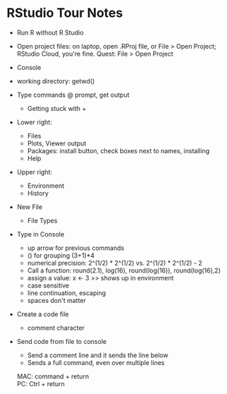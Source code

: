 # RStudio Tour Notes

* Run R without R Studio
* Open project files: on laptop, open .RProj file, or File > Open Project; RStudio Cloud, you're fine.  Quest: File > Open Project
* Console
* working directory: getwd()
* Type commands @ prompt, get output
    * Getting stuck with +
* Lower right:
    * Files
    * Plots, Viewer output
    * Packages: install button, check boxes next to names, installing
    * Help
* Upper right:
    * Environment
    * History
* New File
    * File Types

* Type in Console
    * up arrow for previous commands
    * () for grouping (3+1)\*4
    * numerical precision: 2^(1/2) \* 2^(1/2) vs. 2^(1/2) \* 2^(1/2) - 2 
    * Call a function: round(2.1), log(16), round(log(16)), round(log(16),2)
    * assign a value: x <- 3 >> shows up in environment
    * case sensitive
    * line continuation, escaping
    * spaces don't matter
* Create a code file
    * comment character
* Send code from file to console
    * Send a comment line and it sends the line below
    * Sends a full command, even over multiple lines

    MAC: command + return \
    PC: Ctrl + return




